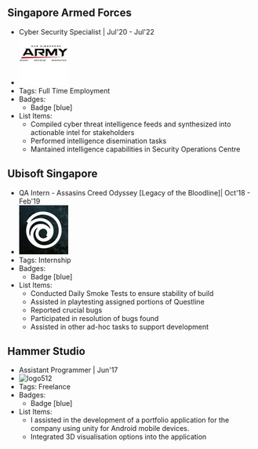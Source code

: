## Singapore Armed Forces
- Cyber Security Specialist | Jul'20 - Jul'22
- ![logo512](../assets/saf.png)
- Tags: Full Time Employment
- Badges:
  - Badge [blue]
- List Items:
  - Compiled cyber threat intelligence feeds and synthesized into actionable intel for stakeholders 
  - Performed intelligence disemination tasks
  - Mantained intelligence capabilities in Security Operations Centre

## Ubisoft Singapore
- QA Intern - Assasins Creed Odyssey [Legacy of the Bloodline]| Oct'18 - Feb'19
- ![logo512](../assets/ubisoft.png)
- Tags: Internship
- Badges:
  - Badge [blue]
- List Items:
  - Conducted Daily Smoke Tests to ensure stability of build
  - Assisted in playtesting assigned portions of Questline
  - Reported crucial bugs
  - Participated in resolution of bugs found
  - Assisted in other ad-hoc tasks to support development

## Hammer Studio
- Assistant Programmer | Jun'17
- ![logo512](../assets/logo512.png)
- Tags: Freelance
- Badges:
  - Badge [blue]
- List Items:
  - I assisted in the development of a portfolio application for the company using unity for Android mobile devices.
  - Integrated 3D visualisation options into the application